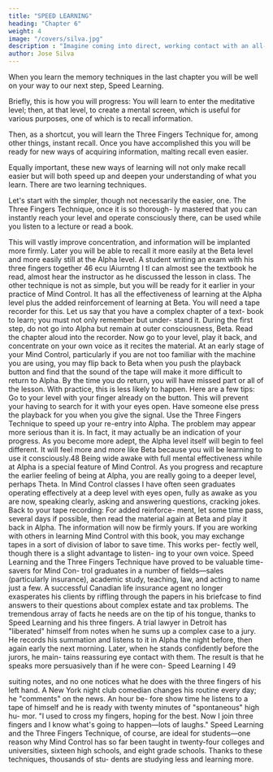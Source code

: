 ```yaml
---
title: "SPEED LEARNING"
heading: "Chapter 6"
weight: 4
image: "/covers/silva.jpg"
description : "Imagine coming into direct, working contact with an all-pervading higher intelligence and learning in a moment of numinous joy that it is on your side"
author: Jose Silva
---
```




When you learn the memory techniques in the last chapter you will be well on your way to our next step, Speed Learning. 

Briefly, this is how you will progress: You will learn to enter the meditative level; then, at
that level, to create a mental screen, which is useful for
various purposes, one of which is to recall information.

Then, as a shortcut, you will learn the Three Fingers Technique for, among other things, instant recall. Once you have accomplished this you will be ready for new
ways of acquiring information, malting recall even
easier. 

Equally important, these new ways of learning will not only make recall easier but will both speed up
and deepen your understanding of what you learn.
There are two learning techniques. 

Let's start with the simpler, though not necessarily the easier, one.
The Three Fingers Technique, once it is so thorough-
ly mastered that you can instantly reach your level and
operate consciously there, can be used while you listen
to a lecture or read a book. 

This will vastly improve concentration, and information will be implanted more firmly. Later you will be able to recall it more easily at the Beta level and more easily still at the Alpha level. A
student writing an exam with his three fingers together
46
ecu
lAiurntng
I
tl
can almost see the textbook he read, almost hear the
instructor as he discussed the lesson in class.
The other technique is not as simple, but you will be
ready for it earlier in your practice of Mind Control. It
has all the effectiveness of learning at the Alpha level
plus the added reinforcement of learning at Beta. You
will need a tape recorder for this.
Let us say that you have a complex chapter of a text-
book to learn; you must not only remember but under-
stand it. During the first step, do not go into Alpha but
remain at outer consciousness, Beta. Read the chapter
aloud into the recorder. Now go to your level, play it
back, and concentrate on your own voice as it recites
the material.
At an early stage of your Mind Control, particularly
if you are not too familiar with the machine you are
using, you may flip back to Beta when you push the
playback button and find that the sound of the tape
will make it more difficult to return to Alpha. By the
time you do return, you will have missed part or all of
the lesson. With practice, this is less likely to happen.
Here are a few tips:
Go to your level with your finger already on the
button. This will prevent your having to search for it
with your eyes open.
Have someone else press the playback for you when
you give the signal.
Use the Three Fingers Technique to speed up your
re-entry into Alpha.
The problem may appear more serious than it is. In
fact, it may actually be an indication of your progress.
As you become more adept, the Alpha level itself will
begin to feel different. It will feel more and more like
Beta because you will be learning to use it consciously.48 
Being wide awake with full mental effectiveness while
at Alpha is a special feature of Mind Control.
As you progress and recapture the earlier feeling of
being at Alpha, you are really going to a deeper level,
perhaps Theta. In Mind Control classes I have often
seen graduates operating effectively at a deep level with
eyes open, fully as awake as you are now, speaking
clearly, asking and answering questions, cracking jokes.
Back to your tape recording: For added reinforce-
ment, let some time pass, several days if possible, then
read the material again at Beta and play it back in
Alpha. The information will now be firmly yours.
If you are working with others in learning Mind
Control with this book, you may exchange tapes in a
sort of division of labor to save time. This works per-
fectly well, though there is a slight advantage to listen-
ing to your own voice.
Speed Learning and the Three Fingers Technique
have proved to be valuable time-savers for Mind Con-
trol graduates in a number of fields—sales (particularly
insurance), academic study, teaching, law, and acting
to name just a few.
A successful Canadian life insurance agent no longer
exasperates his clients by riffling through the papers in
his briefcase to find answers to their questions about
complex estate and tax problems. The tremendous array
of facts he needs are on the tip of his tongue, thanks to
Speed Learning and his three fingers.
A trial lawyer in Detroit has "liberated" himself
from notes when he sums up a complex case to a jury.
He records his summation and listens to it in Alpha the
night before, then again early the next morning. Later,
when he stands confidently before the jurors, he main-
tains reassuring eye contact with them. The result is
that he speaks more persuasively than if he were con-
Speed Learning I 49

suiting notes, and no one notices what he does with the
three fingers of his left hand.
A New York night club comedian changes his routine
every day; he "comments" on the news. An hour be-
fore show time he listens to a tape of himself and he is
ready with twenty minutes of "spontaneous" high hu-
mor. "I used to cross my fingers, hoping for the best.
Now I join three fingers and I know what's going to
happen—lots of laughs."
Speed Learning and the Three Fingers Technique, of
course, are ideal for students—one reason why Mind
Control has so far been taught in twenty-four colleges
and universities, sixteen high schools, and eight grade
schools. Thanks to these techniques, thousands of stu-
dents are studying less and learning more.

